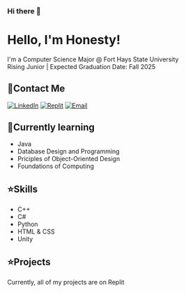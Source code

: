 ### Hi there 👋

<!--
**SighTheBunny/SighTheBunny** is a ✨ _special_ ✨ repository because its `README.md` (this file) appears on your GitHub profile.

Here are some ideas to get you started:

- 🔭 I’m currently working on ...
- 🌱 I’m currently learning ...
- 👯 I’m looking to collaborate on ...
- 🤔 I’m looking for help with ...
- 💬 Ask me about ...
- 📫 How to reach me: ...
- 😄 Pronouns: ...
- ⚡ Fun fact: ...
-->

# Hello, I'm Honesty!
I'm a Computer Science Major @ Fort Hays State University
<br>
Rising Junior | Expected Graduation Date: Fall 2025

## 💬Contact Me
[![LinkedIn](https://img.shields.io/badge/LinkedIn-0077B5?style=flat-square&logo=linkedin&logoColor=white)](https://www.linkedin.com/in/honesty-beaton-216013274)
[![Replit](https://img.shields.io/badge/Replit-857AB6?style=flat-square&logo=replit&logoColor=white)](https://replit.com/@HonestyBeaton1)
[![Email](https://img.shields.io/badge/Email-D14836?style=flat-square&logo=gmail&logoColor=white)](mailto:h_beaton@mail.fhsu.edu)

<h2>🌱Currently learning</h2>
<ul>
  <li>Java</li>
  <li>Database Design and Programming</li>
  <li>Priciples of Object-Oriented Design</li>
  <li>Foundations of Computing</li>
</ul>
<h2>⭐Skills</h2>
<ul>
  <li>C++</li>
  <li>C#</li>
  <li>Python</li>
  <li>HTML & CSS</li>
  <li>Unity</li>
</ul>

<h2>⭐Projects</h2>
Currently, all of my projects are on Replit



